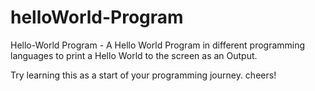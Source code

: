 # helloWorld-Program
Hello-World Program - A Hello World Program in different programming languages to print a Hello World to the screen as an Output.




Try learning this as a start of your programming journey.
cheers!
